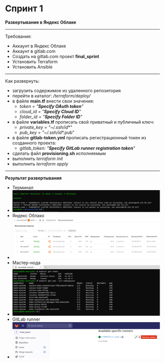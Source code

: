 # Спринт 1
**Развертывание в Яндекс Облаке**
___
Требования:
- Аккаунт в Яндекс Облаке
- Аккаунт в gitlab.com
- Создать на gitlab.com проект **final_sprint**
- Установить Terraform
- Установить Ansible
___
Как развернуть:
- загрузить содержимое из удаленного репозитория
- перейти в каталог: _/terraform/deploy/_
- в файле **main.tf** внести свои значения:  
  - _token     = "***Specify OAuth token***"_
  - _cloud_id  = "***Specify Cloud ID***"_
  - _folder_id = "***Specify Folder ID***"_
- в файле **variables.tf** прописать свой приватный и публичный ключ:
  - _private_key = "~/.ssh/id_*"
  - _pub_key     = "~/.ssh/id_*.pub"
- в файле **gitlab-token.yml** прописать регистрационный токен из созданного проекта:
  - _gitlab_token: "***Specify GitLab runner registration token***"_
- сделать файл **provisioning.sh** исполняемым
- выполнить _terraform init_
- выполнить _terraform apply_
___
**Результат развертывания**
- Терминал
- ![k8s_terraform_deploy](./images/k8s_deploy_term.PNG)
- Яндекс Облако
- ![k8s_cloud_deploy](./images/k8s_deploy_cloud.PNG)
- Мастер-нода
- ![k8s_term_master](./images/k8s_term_master.PNG)
- GitLab runner
- ![gitlab_runner](./images/gitlab_runner.PNG)
